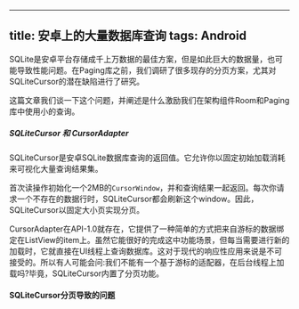 ---
title: 安卓上的大量数据库查询
tags: Android
-------------
SQLite是安卓平台存储成千上万数据的最佳方案，但是如此巨大的数据量，也可能导致性能问题。在Paging库之前，我们调研了很多现存的分页方案，尤其对SQLiteCursor的潜在缺陷进行了研究。

这篇文章我们谈一下这个问题，并阐述是什么激励我们在架构组件Room和Paging库中使用小的查询。


##### SQLiteCursor 和 CursorAdapter
SQLiteCursor是安卓SQLite数据库查询的返回值。它允许你以固定初始加载消耗来可视化大量查询结果集。


首次读操作初始化一个2MB的`CursorWindow`，并和查询结果一起返回。每次你请求一个不存在的数据行时，SQLiteCursor都会刷新这个window。因此，SQLiteCursor以固定大小页实现分页。


CursorAdapter在API-1.0就存在，它提供了一种简单的方式把来自游标的数据绑定在ListView的item上。虽然它能很好的完成这中功能场景，但每当需要进行新的加载时，它就直接在UI线程上查询数据库。这对于现代的响应性应用来说是不可接受的。所以有人可能会问:我们不能有一个基于游标的适配器，在后台线程上加载吗?毕竟，SQLiteCursor内置了分页功能。


#### SQLiteCursor分页导致的问题




